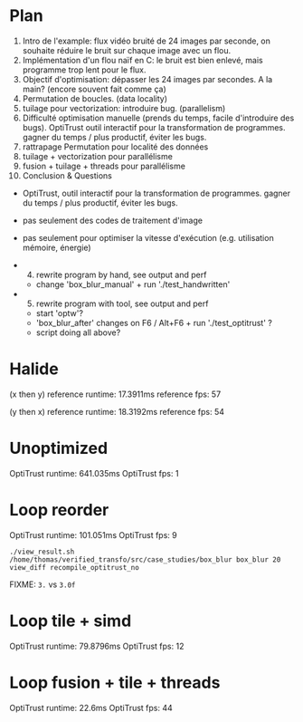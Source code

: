 # Plan

1. Intro de l'example: flux vidéo bruité de 24 images par seconde, on souhaite réduire le bruit sur chaque image avec un flou.
2. Implémentation d'un flou naïf en C: le bruit est bien enlevé, mais programme trop lent pour le flux.
3. Objectif d'optimisation: dépasser les 24 images par secondes. A la main? (encore souvent fait comme ça)
  1. Permutation de boucles. (data locality)
  2. tuilage pour vectorization: introduire bug. (parallelism)
4. Difficulté optimisation manuelle (prends du temps, facile d'introduire des bugs). OptiTrust outil interactif pour la transformation de programmes. gagner du temps / plus productif, éviter les bugs.
  1. rattrapage Permutation pour localité des données
  2. tuilage + vectorization pour parallélisme
  3. fusion + tuilage + threads pour parallélisme
5. Conclusion & Questions
  - OptiTrust, outil interactif pour la transformation de programmes. gagner du temps / plus productif, éviter les bugs.
  - pas seulement des codes de traitement d'image
  - pas seulement pour optimiser la vitesse d'exécution (e.g. utilisation mémoire, énergie)

- 4. rewrite program by hand, see output and perf
  - change 'box_blur_manual' + run './test_handwritten'
- 5. rewrite program with tool, see output and perf
  - start 'optw'?
  - 'box_blur_after' changes on F6 / Alt+F6 + run './test_optitrust' ?
  - script doing all above?

# Halide

(x then y)
reference runtime: 17.3911ms
reference fps: 57

(y then x)
reference runtime: 18.3192ms
reference fps: 54

# Unoptimized

OptiTrust runtime: 641.035ms
OptiTrust fps: 1

# Loop reorder

OptiTrust runtime: 101.051ms
OptiTrust fps: 9

`./view_result.sh /home/thomas/verified_transfo/src/case_studies/box_blur box_blur 20 view_diff recompile_optitrust_no`

FIXME: `3.` vs `3.0f`

# Loop tile + simd

OptiTrust runtime: 79.8796ms
OptiTrust fps: 12

# Loop fusion + tile + threads

OptiTrust runtime: 22.6ms
OptiTrust fps: 44